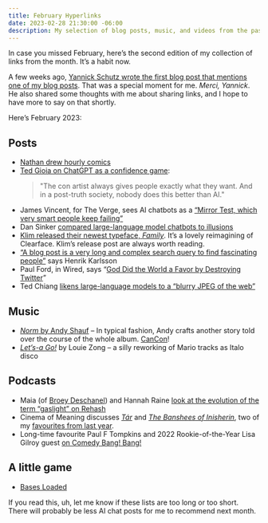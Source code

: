 ```yaml
---
title: February Hyperlinks
date: 2023-02-28 21:30:00 -06:00
description: My selection of blog posts, music, and videos from the past month on the web.
---
```


In case you missed February, here’s the second edition of my collection of links from the month. It’s a habit now. 

A few weeks ago, [Yannick Schutz wrote the first blog post that mentions one of my blog posts](https://yannickschutz.com/hyperliens/). That was a special moment for me. *Merci, Yannick*. He also shared some thoughts with me about sharing links, and I hope to have more to say on that shortly.

Here’s February 2023:

## Posts

- [Nathan drew hourly comics](http://more.interestingtimes.ca/2023/02/03/hourly-comics-day-2023/)
- [Ted Gioia on ChatGPT as a confidence game](https://tedgioia.substack.com/p/introducing-the-slickest-con-artist): 
    > "The con artist always gives people exactly what they want. And in a post-truth society, nobody does this better than AI."
- James Vincent, for The Verge, sees AI chatbots as a [“Mirror Test, which very smart people keep failing”](https://www.theverge.com/23604075/ai-chatbots-bing-chatgpt-intelligent-sentient-mirror-test)
- Dan Sinker [compared large-language model chatbots to illusions](https://dansinker.com/posts/illusions/)
- [Klim released their newest typeface, *Family*](https://klim.co.nz/blog/family-design-information/). It’s a lovely reimagining of Clearface. Klim’s release post are always worth reading.
- [“A blog post is a very long and complex search query to find fascinating people”](https://escapingflatland.substack.com/p/search-query) says Henrik Karlsson
- Paul Ford, in Wired, says “[God Did the World a Favor by Destroying Twitter](https://www.wired.com/story/god-did-us-a-favor-by-destroying-twitter/)”
- Ted Chiang [likens large-language models to a “blurry JPEG of the web”](https://kottke.org/23/02/ted-chiang-chatgpt-is-a-blurry-jpeg-of-the-web)

## Music
- [*Norm* by Andy Shauf](https://andyshauf.bandcamp.com/album/norm) – In typical fashion, Andy crafts another story told over the course of the whole album. [CanCon](https://en.wikipedia.org/wiki/Canadian_content)!
- [*Let’s-a Go!*](https://louiezong.bandcamp.com/album/lets-a-go) by Louie Zong – a silly reworking of Mario tracks as Italo disco

## Podcasts
- Maia (of [Broey Deschanel](https://www.youtube.com/@BroeyDeschanel/videos)) and Hannah Raine [look at the evolution of the term “gaslight” on Rehash](https://overcast.fm/+92JClFJfs)
- Cinema of Meaning discusses [*Tár*](https://overcast.fm/+31EIs6l0U) and [*The Banshees of Inisherin*](https://overcast.fm/+31EKIcwGk), two of my [favourites from last year](/journal/2022/bests-of-2022/).
- Long-time favourite Paul F Tompkins and 2022 Rookie-of-the-Year Lisa Gilroy guest [on Comedy Bang! Bang!](https://overcast.fm/+0_4jdHCmA)

## A little game
- [Bases Loaded](https://kindanice.itch.io/bases-loaded)

If you read this, uh, let me know if these lists are too long or too short. There will probably be less AI chat posts for me to recommend next month.